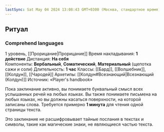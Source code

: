 ```yaml
---
lastSync: Sat May 04 2024 13:08:43 GMT+0300 (Москва, стандартное время)
---
```

## Ритуал
### Comprehend languages
1 уровень, [[Прорицание|Прорицание]]
Время накладывания: **1 действие**
Дистанция: **На себя**
Компоненты: **Вербальный**, **Соматический**, **Материальный** (щепотка сажи и соли)
Длительность: **1 час**
Классы: [[Бард]], [[Волшебник]], [[Колдун]], [[Чародей]]
Архетипы: [[Колдун#Всезнающий|Всезнающий (Колдун)]]
Источник: «Player's handbook»

Пока заклинание активно, вы понимаете буквальный смысл всех услышанных речей на любых языках. Вы также понимаете письмена на любых языках, но вы должны касаться поверхности, на которой записаны слова. Требуется примерно **1 минута** для чтения одной страницы текста.

Это заклинание не расшифровывает тайные послания в текстах и символы, такие как магические знаки, не являющиеся частью текста.